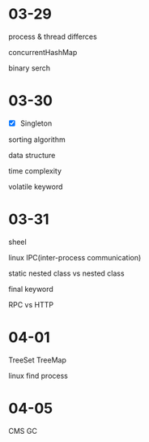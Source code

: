 # 03-29

process & thread differces

concurrentHashMap

binary serch 

# 03-30

- [x] Singleton


sorting algorithm

data structure

time complexity

volatile keyword

# 03-31

sheel

linux IPC(inter-process communication)

static nested class vs nested class

final keyword

RPC vs HTTP

# 04-01

TreeSet TreeMap

linux find process

# 04-05

CMS GC



